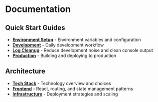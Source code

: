 # Documentation

## Quick Start Guides

- **[Environment Setup](./environment.md)** - Environment variables and configuration
- **[Development](./development.md)** - Daily development workflow
- **[Log Cleanup](./log-cleanup.md)** - Reduce development noise and clean console output
- **[Production](./production.md)** - Building and deploying to production

## Architecture

- **[Tech Stack](./tech-stack.md)** - Technology overview and choices
- **[Frontend](./frontend.md)** - React, routing, and state management patterns
- **[Infrastructure](./infrastructure.md)** - Deployment strategies and scaling